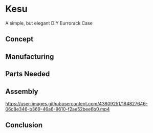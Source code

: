 # Kesu
A simple, but elegant DIY Eurrorack Case

## Concept


## Manufacturing

## Parts Needed

## Assembly


https://user-images.githubusercontent.com/43809251/184827646-06c8e346-b369-46a6-9610-f2ae52bee6b0.mp4


## Conclusion
